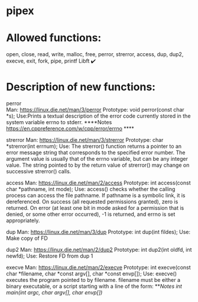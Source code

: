 # pipex

# Allowed functions:
open, close, read, write,
malloc, free, perror,
strerror, access, dup, dup2,
execve, exit, fork, pipe, printf
Libft ✔️

# Description of new functions:
perror  
Man: https://linux.die.net/man/3/perror
Prototype: void perror(const char *s);
Use:Prints a textual description of the error code currently stored in the system variable errno to stderr.
****Notes https://en.cppreference.com/w/cpp/error/errno ****

strerror
Man: https://linux.die.net/man/3/strerror
Prototype: char *strerror(int errnum);
Use: The strerror() function returns a pointer to an error message string that corresponds to the specified error number. The argument value is usually that of the errno variable, but can be any integer value. The string pointed to by the return value of strerror() may change on successive strerror() calls.

access
Man: https://linux.die.net/man/2/access
Prototype: int access(const char *pathname, int mode);
Use:
access() checks whether the calling process can access the file pathname. If pathname is a symbolic link, it is dereferenced.
On success (all requested permissions granted), zero is returned. On error (at least one bit in mode asked for a permission that is denied, or some other error occurred), -1 is returned, and errno is set appropriately.

dup
Man: https://linux.die.net/man/3/dup
Prototype: int dup(int fildes);
Use: Make copy of FD

dup2
Man: https://linux.die.net/man/2/dup2
Prototype: int dup2(int oldfd, int newfd);
Use: Restore FD from dup 1

execve
Man: https://linux.die.net/man/2/execve
Prototype: int execve(const char *filename, char *const argv[], char *const envp[]);
Use: execve() executes the program pointed to by filename. filename must be either a binary executable, or a script starting with a line of the form:
***Notes int main(int argc, char *argv[], char *envp[])***

